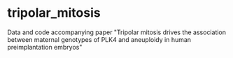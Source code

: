 # tripolar_mitosis
Data and code accompanying paper "Tripolar mitosis drives the association between maternal genotypes of PLK4 and aneuploidy in human preimplantation embryos"
